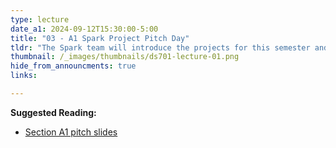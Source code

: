 ```yaml
---
type: lecture
date_a1: 2024-09-12T15:30:00-5:00
title: "03 - A1 Spark Project Pitch Day"
tldr: "The Spark team will introduce the projects for this semester and what the selection process is."
thumbnail: /_images/thumbnails/ds701-lecture-01.png
hide_from_announcments: true
links: 

---
```


**Suggested Reading:**

- [Section A1 pitch slides](https://docs.google.com/presentation/d/1lR0py_Meff5zPi2j4z4D4RErUWW442tLDKghP3uoDiU/edit?usp=sharing)

